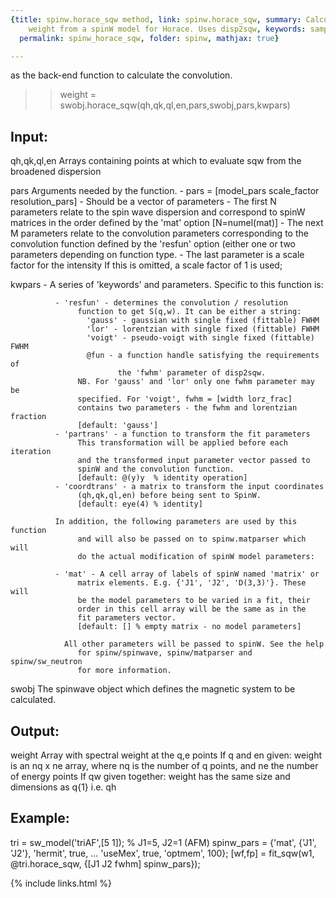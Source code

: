```yaml
---
{title: spinw.horace_sqw method, link: spinw.horace_sqw, summary: Calculate spectral
    weight from a spinW model for Horace. Uses disp2sqw, keywords: sample, sidebar: sw_sidebar,
  permalink: spinw_horace_sqw, folder: spinw, mathjax: true}

---
```

as the back-end function to calculate the convolution.
 
  >> weight = swobj.horace_sqw(qh,qk,ql,en,pars,swobj,pars,kwpars)
 
Input:
------
  qh,qk,ql,en Arrays containing points at which to evaluate sqw from the
              broadened dispersion
 
  pars        Arguments needed by the function.
              - pars = [model_pars scale_factor resolution_pars]
              - Should be a vector of parameters
              - The first N parameters relate to the spin wave dispersion
                and correspond to spinW matrices in the order defined by
                the 'mat' option [N=numel(mat)]
              - The next M parameters relate to the convolution parameters
                corresponding to the convolution function defined by the
                'resfun' option (either one or two parameters depending
                on function type.
              - The last parameter is a scale factor for the intensity
                If this is omitted, a scale factor of 1 is used;
 
  kwpars      - A series of 'keywords' and parameters. Specific to this
                function is:
 
              - 'resfun' - determines the convolution / resolution 
                   function to get S(q,w). It can be either a string: 
                     'gauss' - gaussian with single fixed (fittable) FWHM
                     'lor' - lorentzian with single fixed (fittable) FWHM
                     'voigt' - pseudo-voigt with single fixed (fittable) FWHM
                     @fun - a function handle satisfying the requirements of
                            the 'fwhm' parameter of disp2sqw.
                   NB. For 'gauss' and 'lor' only one fwhm parameter may be
                   specified. For 'voigt', fwhm = [width lorz_frac]
                   contains two parameters - the fwhm and lorentzian fraction  
                   [default: 'gauss']
              - 'partrans' - a function to transform the fit parameters
                   This transformation will be applied before each iteration
                   and the transformed input parameter vector passed to
                   spinW and the convolution function.
                   [default: @(y)y  % identity operation]
              - 'coordtrans' - a matrix to transform the input coordinates
                   (qh,qk,ql,en) before being sent to SpinW. 
                   [default: eye(4) % identity]
 
              In addition, the following parameters are used by this function                         
                   and will also be passed on to spinw.matparser which will
                   do the actual modification of spinW model parameters:
                   
              - 'mat' - A cell array of labels of spinW named 'matrix' or
                   matrix elements. E.g. {'J1', 'J2', 'D(3,3)'}. These will
                   be the model parameters to be varied in a fit, their
                   order in this cell array will be the same as in the
                   fit parameters vector.
                   [default: [] % empty matrix - no model parameters] 
 
                All other parameters will be passed to spinW. See the help
                   for spinw/spinwave, spinw/matparser and spinw/sw_neutron
                   for more information.
 
  swobj       The spinwave object which defines the magnetic system to be
              calculated.
 
Output:
-------
  weight      Array with spectral weight at the q,e points
              If q and en given:  weight is an nq x ne array, where nq
                                  is the number of q points, and ne the
                                  number of energy points
              If qw given together: weight has the same size and dimensions
                                    as q{1} i.e. qh
 
Example:
--------
 
tri = sw_model('triAF',[5 1]);                         % J1=5, J2=1 (AFM)
spinw_pars = {'mat', {'J1', 'J2'}, 'hermit', true, ...
              'useMex', true, 'optmem', 100};
[wf,fp] = fit_sqw(w1, @tri.horace_sqw, {[J1 J2 fwhm] spinw_pars});

{% include links.html %}
